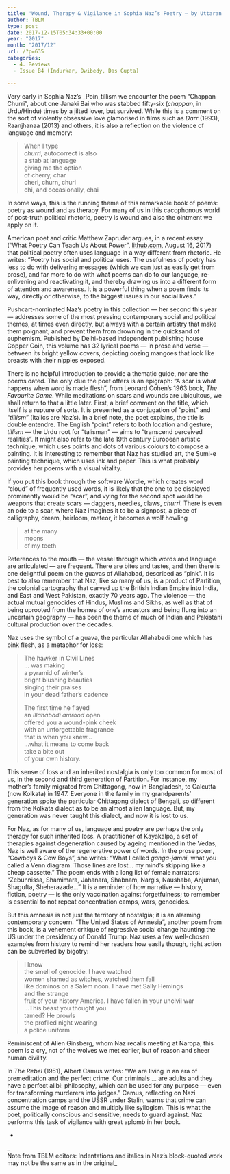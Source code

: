 ```yaml
---
title: 'Wound, Therapy & Vigilance in Sophia Naz’s Poetry – by Uttaran Das Gupta'
author: TBLM
type: post
date: 2017-12-15T05:34:33+00:00
year: "2017"
month: "2017/12"
url: /?p=635
categories:
  - 4. Reviews
  - Issue B4 (Indurkar, Dwibedy, Das Gupta)

---
```

Very early in Sophia Naz’s _Poin_tillism we encounter the poem “Chappan Churri”, about one Janaki Bai who was stabbed fifty-six (_chappan_, in Urdu/Hindu) times by a jilted lover, but survived. While this is a comment on the sort of violently obsessive love glamorised in films such as _Darr_ (1993), Raanjhanaa (2013) and others, it is also a reflection on the violence of language and memory:

> When I type  
> _churri_, autocorrect is also  
> a stab at language  
> giving me the option  
> of cherry, char  
> cheri, churn, churl  
> chi, and occasionally, chai

In some ways, this is the running theme of this remarkable book of poems: poetry as wound and as therapy. For many of us in this cacophonous world of post-truth political rhetoric, poetry is wound and also the ointment we apply on it.

American poet and critic Matthew Zapruder argues, in a recent essay (“What Poetry Can Teach Us About Power”, [lithub.com][1], August 16, 2017) that political poetry often uses language in a way different from rhetoric. He writes: “Poetry has social and political uses. The usefulness of poetry has less to do with delivering messages (which we can just as easily get from prose), and far more to do with what poems can do to our language, re-enlivening and reactivating it, and thereby drawing us into a different form of attention and awareness. It is a powerful thing when a poem finds its way, directly or otherwise, to the biggest issues in our social lives.”

Pushcart-nominated Naz’s poetry in this collection — her second this year — addresses some of the most pressing contemporary social and political themes, at times even directly, but always with a certain artistry that make them poignant, and prevent them from drowning in the quicksand of euphemism. Published by Delhi-based independent publishing house Copper Coin, this volume has 32 lyrical poems — in prose and verse — between its bright yellow covers, depicting oozing mangoes that look like breasts with their nipples exposed.

There is no helpful introduction to provide a thematic guide, nor are the poems dated. The only clue the poet offers is an epigraph: “A scar is what happens when word is made flesh”, from Leonard Cohen’s 1963 book, _The Favourite Game_. While meditations on scars and wounds are ubiquitous, we shall return to that a little later. First, a brief comment on the title, which itself is a rupture of sorts. It is presented as a conjugation of “point” and “_tillism_” (italics are Naz’s). In a brief note, the poet explains, the title is double entendre. The English “point” refers to both location and gesture; _tillism_ — the Urdu root for “talisman” — aims to “transcend perceived realities”. It might also refer to the late 19th century European artistic technique, which uses points and dots of various colours to compose a painting. It is interesting to remember that Naz has studied art, the Sumi-e painting technique, which uses ink and paper. This is what probably provides her poems with a visual vitality.

If you put this book through the software Wordle, which creates word “cloud” of frequently used words, it is likely that the one to be displayed prominently would be “scar”, and vying for the second spot would be weapons that create scars — daggers, needles, claws, _churri_. There is even an ode to a scar, where Naz imagines it to be a signpost, a piece of calligraphy, dream, heirloom, meteor, it becomes a wolf howling

> at the many  
> moons  
> of my teeth

References to the mouth — the vessel through which words and language are articulated — are frequent. There are bites and tastes, and then there is one delightful poem on the guavas of Allahabad, described as “pink”. It is best to also remember that Naz, like so many of us, is a product of Partition, the colonial cartography that carved up the British Indian Empire into India, and East and West Pakistan, exactly 70 years ago. The violence — the actual mutual genocides of Hindus, Muslims and Sikhs, as well as that of being uprooted from the homes of one’s ancestors and being flung into an uncertain geography — has been the theme of much of Indian and Pakistani cultural production over the decades.

Naz uses the symbol of a guava, the particular Allahabadi one which has pink flesh, as a metaphor for loss:

> The hawker in Civil Lines  
> &#8230; was making  
> a pyramid of winter’s  
> bright blushing beauties  
> singing their praises  
> in your dead father’s cadence
> 
> The first time he flayed  
> an _Illahabadi amrood_ open  
> offered you a wound-pink cheek  
> with an unforgettable fragrance  
> that is when you knew&#8230;  
> &#8230;what it means to come back  
> take a bite out  
> of your own history.

This sense of loss and an inherited nostalgia is only too common for most of us, in the second and third generation of Partition. For instance, my mother’s family migrated from Chittagong, now in Bangladesh, to Calcutta (now Kolkata) in 1947. Everyone in the family in my grandparents’ generation spoke the particular Chittagong dialect of Bengali, so different from the Kolkata dialect as to be an almost alien language. But, my generation was never taught this dialect, and now it is lost to us.

For Naz, as for many of us, language and poetry are perhaps the only therapy for such inherited loss. A practitioner of Kayakalpa, a set of therapies against degeneration caused by ageing mentioned in the Vedas, Naz is well aware of the regenerative power of words. In the prose poem, “Cowboys & Cow Boys”, she writes: “What I called _ganga-jamni_, what you called a Venn diagram. Those lines are lost&#8230; my mind’s skipping like a cheap cassette.” The poem ends with a long list of female narrators: “Zebunnissa, Shamimara, Jahanara, Shabnam, Nargis, Naushaba, Anjuman, Shagufta, Sheherazade&#8230;” It is a reminder of how narrative — history, fiction, poetry — is the only vaccination against forgetfulness; to remember is essential to not repeat concentration camps, wars, genocides.

But this amnesia is not just the territory of nostalgia; it is an alarming contemporary concern. “The United States of Amnesia”, another poem from this book, is a vehement critique of regressive social change haunting the US under the presidency of Donald Trump. Naz uses a few well-chosen examples from history to remind her readers how easily though, right action can be subverted by bigotry:

> I know  
> the smell of genocide. I have watched  
> women shamed as witches, watched them fall  
> like dominos on a Salem noon. I have met Sally Hemings  
> and the strange  
> fruit of your history America. I have fallen in your uncivil war  
> &#8230;This beast you thought you  
> tamed? He prowls  
> the profiled night wearing  
> a police uniform

Reminiscent of Allen Ginsberg, whom Naz recalls meeting at Naropa, this poem is a cry, not of the wolves we met earlier, but of reason and sheer human civility.

In _The Rebel_ (1951), Albert Camus writes: “We are living in an era of premeditation and the perfect crime. Our criminals &#8230; are adults and they have a perfect alibi: philosophy, which can be used for any purpose — even for transforming murderers into judges.” Camus, reflecting on Nazi concentration camps and the USSR under Stalin, warns that crime can assume the image of reason and multiply like syllogism. This is what the poet, politically conscious and sensitive, needs to guard against. Naz performs this task of vigilance with great aplomb in her book. 

*  
_  
Note from TBLM editors: Indentations and italics in Naz&#8217;s block-quoted work may not be the same as in the original_

 [1]: http://lithub.com/what-poetry-can-teach-us-about-power/